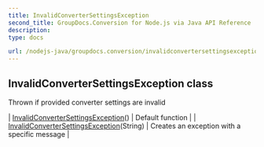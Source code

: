 ```yaml
---
title: InvalidConverterSettingsException
second_title: GroupDocs.Conversion for Node.js via Java API Reference
description: 
type: docs

url: /nodejs-java/groupdocs.conversion/invalidconvertersettingsexception/
---
```


## InvalidConverterSettingsException class

 Thrown if provided converter settings are invalid
 
| [InvalidConverterSettingsException](invalidconvertersettingsexception)() | Default function |
| [InvalidConverterSettingsException](invalidconvertersettingsexception)(String) | Creates an exception with a specific message |

